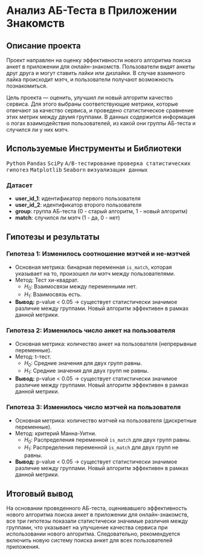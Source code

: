 # Анализ АБ-Теста в Приложении Знакомств

## Описание проекта

Проект направлен на оценку эффективности нового алгоритма поиска анкет в приложении для онлайн-знакомств. Пользователи видят анкеты друг друга и могут ставить лайки или дизлайки. В случае взаимного лайка происходит мэтч, и пользователи получают возможность познакомиться.

Цель проекта — оценить, улучшил ли новый алгоритм качество сервиса. Для этого выбраны соответствующие метрики, которые отвечают за качество сервиса, и проведено статистическое сравнение этих метрик между двумя группами. В данных содержится информация о логах взаимодействия пользователей, из какой они группы АБ-теста и случился ли у них мэтч.

## Используемые Инструменты и Библиотеки
<p>
  <kbd>Python</kbd>
  <kbd>Pandas</kbd>
  <kbd>SciPy</kbd>
  <kbd>A/B-тестирование</kbd>
  <kbd>проверка статистических гипотез</kbd>
  <kbd>Matplotlib</kbd>
  <kbd>Seaborn</kbd>
  <kbd>визуализация данных</kbd>
</p>

### Датасет

- **user_id_1**: идентификатор первого пользователя
- **user_id_2**: идентификатор второго пользователя
- **group**: группа АБ-теста (0 - старый алгоритм, 1 - новый алгоритм)
- **match**: случился ли мэтч (1 - да, 0 - нет)


## Гипотезы и результаты

### Гипотеза 1: Изменилось соотношение мэтчей и не-мэтчей
- Основная метрика: бинарная переменная `is_match`, которая указывает на то, произошел ли мэтч между пользователями.
- Метод: Тест хи-квадрат.
  - $H_0$: Взаимосвязи между переменными нет.
  - $H_1$: Взаимосвязь есть.
- **Вывод:** p-value < 0.05 → существует статистически значимое различие между группами. Новый алгоритм эффективен в рамках данной метрики.

### Гипотеза 2: Изменилось число анкет на пользователя
- Основная метрика: количество анкет на пользователя (непрерывные переменные).
- Метод: t-тест.
  - $H_0$: Средние значения для двух групп равны.
  - $H_1$: Средние значения для двух групп не равны.
- **Вывод:** p-value < 0.05 → существует статистически значимое различие между группами. Новый алгоритм эффективен в рамках данной метрики.

### Гипотеза 3: Изменилось число мэтчей на пользователя
- Основная метрика: количество мэтчей на пользователя (дискретные переменные).
- Метод: критерий Манна-Уитни.
  - $H_0$: Распределения переменной `is_match` для двух групп равны.
  - $H_1$: Распределения переменной `is_match` для двух групп не равны.
- **Вывод:** p-value < 0.05 → существует статистически значимое различие между группами. Новый алгоритм эффективен в рамках данной метрики.

## Итоговый вывод

На основании проведенного АБ-теста, оценивавшего эффективность нового алгоритма поиска анкет в приложении для онлайн-знакомств, все три гипотезы показали статистически значимые различия между группами, что указывает на улучшение качества сервиса при использовании нового алгоритма. Следовательно, рекомендуется включить новую систему поиска анкет для всех пользователей приложения.
